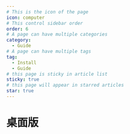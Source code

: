 ```yaml
---
# This is the icon of the page
icon: computer
# This control sidebar order
order: 6
# A page can have multiple categories
category:
  - Guide
# A page can have multiple tags
tag:
  - Install
  - Guide
# this page is sticky in article list
sticky: true
# this page will appear in starred articles
star: true
---
```


# 桌面版

<NaiveClient>
<Desktop />
</NaiveClient>

<script setup lang="ts">
import Desktop from "@Desktop";
</script>
